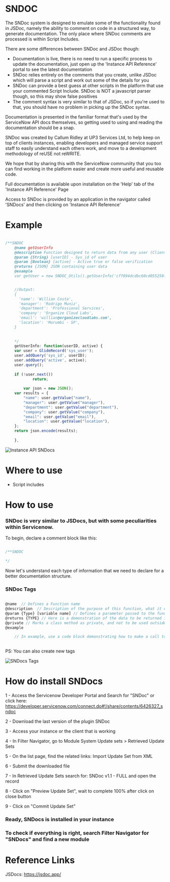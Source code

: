 # SNDOC

The SNDoc system is designed to emulate some of the functionality found in JSDoc, namely the ability to comment on code in a structured way, to generate documentation. The only place where SNDoc comments are processed is within Script Includes.

There are some differences between SNDoc and JSDoc though:

- Documentation is live, there is no need to run a specific process to update the documentation, just open up the 'Instance API Reference' portal to see the latest documentation
- SNDoc relies entirely on the comments that you create, unlike JSDoc which will parse a script and work out some of the details for you
- SNDoc can provide a best guess at other scripts in the platform that use your commented Script Include. SNDoc is NOT a javascript parser though, so this may show false positives
- The comment syntax is very similar to that of JSDoc, so if you're used to that, you should have no problem in picking up the SNDoc syntax.

Documentation is presented in the familiar format that's used by the ServiceNow API docs themselves, so getting used to using and reading the documentation should be a snap.

SNDoc was created by Callum Ridley at UP3 Services Ltd, to help keep on top of clients instances, enabling developers and managed service support staff to easily understand each others work, and move to a development methodology of reUSE not reWRITE.

We hope that by sharing this with the ServiceNow communiity that you too can find working in the platform easier and create more useful and reusable code.

Full documentation is available upon installation on the 'Help' tab of the 'Instance API Reference' Page

Access to SNDoc is provided by an application in the navigator called 'SNDocs' and then clicking on 'Instance API Reference'


# Example

```JAVASCRIPT

/**SNDOC
    @name getUserInfo
    @description Function designed to return data from any user (Client and Server)
    @param {String} [userID] - Sys_id of user
    @param {Boolean} [active] - Active true or false verification
    @returns {JSON} JSON containing user data
    @example
    var getUser = new SNDOC_Utils().getUserInfo('cff894dcdbc60cd055250fbca3961901');


    //Output:
    {
      'name': 'Willian Costa',
      'manager': 'Rodrigo Muniz',
      'department': 'Professional Services',
      'company': 'Organize Cloud Labs',
      'email': 'willian@organizecloudlabs.com',
      'location': 'Morumbi - SP',
    }
    
    
    */
	getUserInfo: function(userID, active) {
	var user = GlideRecord('sys_user');
	user.addQuery('sys_id', userID);
	user.addQuery('active', active);
	user.query();
    
	if (!user.next()) 
      		return;
      
    	var json = new JSON();
	var results = {
		"name": user.getValue("name"),
		"manager": user.getValue("manager"),
		"department": user.getValue("department"),
		"company": user.getValue("company"),
		"email": user.getValue("email"),
		"location": user.getValue("location"),		
	};
	return json.encode(results);
		
	},

```

![Instance API SNDocs](https://github.com/Organize-Cloud-Labs/Service-Portal/blob/main/Documentation/images/sndocs-instance.png)


# Where to use

- Script includes

# How to use

### SNDoc is very similar to JSDocs, but with some peculiarities within Servicenow.


To begin, declare a comment block like this:

```JAVASCRIPT

/**SNDOC

*/

```

Now let's understand each type of information that we need to declare for a better documentation structure.

### SNDoc Tags

```JAVASCRIPT

@name  // Defines a Function name
@description  // Description of the purpose of this function, what it does, why it exists
@param {Type} [variable name] // Defines a parameter passed to the function 
@returns {TYPE} // Here is a demonstration of the data to be returned from the execution of the function
@private // Marks a class method as private, and not to be used outside of the script include it is a member of Pattern @private
@example

	// In example, use a code block demonstrating how to make a call to this function and what is returned
    
```

PS: You can also create new tags

![SNDocs Tags](https://github.com/Organize-Cloud-Labs/Service-Portal/blob/main/Documentation/images/sndocs-new-tags.png)


# How do install SNDocs

1 - Access the  Servicenow Developer Portal and Search for "SNDoc" 
        or click here: https://developer.servicenow.com/connect.do#!/share/contents/6426327_sndoc
        
2 - Download the last version of the plugin SNDoc

3 - Access your instance or the client that is working

4 - In Filter Navigator, go to Module System Update sets > Retrieved Update Sets

5 - On the list page, find the related links: Import Update Set from XML 

6 - Submit the downloaded file

7 - In Retrieved Update Sets search for: SNDoc v1.1 - FULL and open the record

8 - Click on "Preview Update Set", wait to complete 100% after click on close button

9 - Click on "Commit Update Set"


### Ready, SNDocs is installed in your instance

### To check if everything is right, search Filter Navigator for "SNDocs" and find a new module


# Reference Links

JSDocs: https://jsdoc.app/
